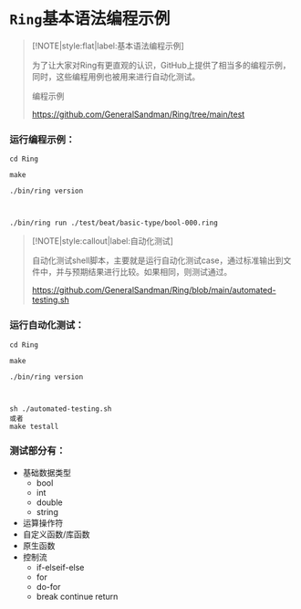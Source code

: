 # ```Ring```基本语法编程示例


> [!NOTE|style:flat|label:基本语法编程示例]
> 
> 为了让大家对Ring有更直观的认识，GitHub上提供了相当多的编程示例，同时，这些编程用例也被用来进行自动化测试。
> 
> 编程示例
> 
> https://github.com/GeneralSandman/Ring/tree/main/test

### 运行编程示例：
```
cd Ring

make

./bin/ring version



./bin/ring run ./test/beat/basic-type/bool-000.ring

```


> [!NOTE|style:callout|label:自动化测试]
> 
> 自动化测试shell脚本，主要就是运行自动化测试case，通过标准输出到文件中，并与预期结果进行比较。如果相同，则测试通过。
> 
> https://github.com/GeneralSandman/Ring/blob/main/automated-testing.sh
> 



### 运行自动化测试：
```
cd Ring

make

./bin/ring version



sh ./automated-testing.sh
或者
make testall
```


### 测试部分有：
- 基础数据类型
  - bool
  - int 
  - double
  - string
- 运算操作符
- 自定义函数/库函数
- 原生函数
- 控制流
  - if-elseif-else
  - for
  - do-for
  - break continue return
